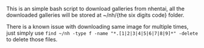 This is an simple bash script to download galleries from nhentai, all the downloaded galleries will be stored at ~/nh/{the six digits code} folder.

There is a known issue with downloading same image for multiple times, just simply use 
`find ~/nh -type f -name "*.[1|2|3|4|5|6|7|8|9]*" -delete` to delete those files.
